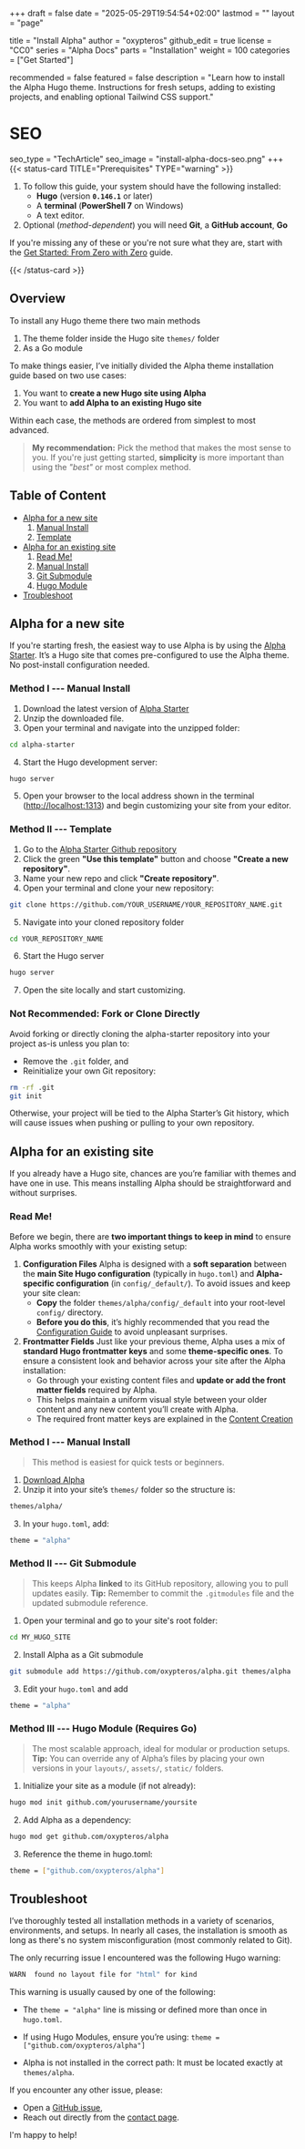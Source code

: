 +++
draft = false
date = "2025-05-29T19:54:54+02:00"
lastmod = ""
layout = "page"

title = "Install Alpha"
author = "oxypteros"
github_edit = true
license = "CC0"
series = "Alpha Docs"
  parts = "Installation"
  weight = 100
categories = ["Get Started"]

recommended = false
featured = false
description = "Learn how to install the Alpha Hugo theme. Instructions for fresh setups, adding to existing projects, and enabling optional Tailwind CSS support."
# SEO
seo_type = "TechArticle"
seo_image = "install-alpha-docs-seo.png"
+++
{{< status-card TITLE="Prerequisites" TYPE="warning" >}}

1. To follow this guide, your system should have the following installed:  
    - **Hugo** (version **`0.146.1`**    or later)
    - A **terminal** (**PowerShell 7** on Windows)
    - A text editor.
2. Optional (*method-dependent*) you will need **Git**, a **GitHub account**, **Go**

If you're missing any of these or you're not sure what they are, start with the [Get Started: From Zero with Zero](/get-started) guide.

{{< /status-card >}}

## Overview

To install any Hugo theme there two main methods 
1. The theme folder inside the Hugo site `themes/` folder
2. As a Go module 

To make things easier, I’ve initially divided the Alpha theme installation guide based on two use cases:
1. You want to **create a new Hugo site using Alpha**
2. You want to **add Alpha to an existing Hugo site**

Within each case, the methods are ordered from simplest to most advanced.

> **My recommendation:**
> Pick the method that makes the most sense to you. If you're just getting started, **simplicity** is more important than using the *"best"* or most complex method.

## Table of Content
- [Alpha for a new site](#alpha-for-a-new-site)
    1. [Manual Install](#method-i--manual-install)
    2. [Template](#method-ii--template)
- [Alpha for an existing site](#alpha-for-an-existing-site)
    1. [Read Me!](#read-me)
    2. [Manual Install](#method-i--manual-install-1)
    3. [Git Submodule](#method-ii--git-submodule)
    4. [Hugo Module](#method-iii--hugo-module-requires-go)
- [Troubleshoot](#troubleshoot)



## Alpha for a new site
If you're starting fresh, the easiest way to use Alpha is by using the [Alpha Starter](https://github.com/oxypteros/alpha-starter). It’s a Hugo site that comes pre-configured to use the Alpha theme. No post-install configuration needed.

### Method I --- Manual Install 
1. Download the latest version of [Alpha Starter](/downloads/alpha-starter.zip "alpha-download")
2. Unzip the downloaded file.
3. Open your terminal and navigate into the unzipped folder:
```bash
cd alpha-starter
```
4. Start the Hugo development server:
```bash
hugo server
```
5. Open your browser to the local address shown in the terminal ([http://localhost:1313](http://localhost:1313)) and begin customizing your site from your editor.

### Method II --- Template 
1. Go to the [Alpha Starter Github repository](https://github.com/oxypteros/alpha-starter)
2. Click the green **"Use this template"** button and choose **"Create a new repository"**.
3. Name your new repo and click **"Create repository"**.
4. Open your terminal and clone your new repository:
```bash
git clone https://github.com/YOUR_USERNAME/YOUR_REPOSITORY_NAME.git
```
5. Navigate into your cloned repository folder
```bash
cd YOUR_REPOSITORY_NAME
```
6. Start the Hugo server
```bash
hugo server
```
7. Open the site locally and start customizing.

### Not Recommended: Fork or Clone Directly
Avoid forking or directly cloning the alpha-starter repository into your project as-is unless you plan to:
- Remove the `.git` folder, and
- Reinitialize your own Git repository:
```bash
rm -rf .git
git init
```
Otherwise, your project will be tied to the Alpha Starter’s Git history, which will cause issues when pushing or pulling to your own repository.


## Alpha for an existing site
If you already have a Hugo site, chances are you’re familiar with themes and have one in use. This means installing Alpha should be straightforward and without surprises.

### Read Me!
Before we begin, there are **two important things to keep in mind** to ensure Alpha works smoothly with your existing setup:

1. **Configuration Files**
Alpha is designed with a **soft separation** between the **main Site Hugo configuration** (typically in `hugo.toml`) and **Alpha-specific configuration** (in `config/_default/`).
To avoid issues and keep your site clean:
    -  **Copy** the folder `themes/alpha/config/_default` into your root-level `config/` directory.
    - **Before you do this**, it’s highly recommended that you read the [Configuration Guide](/docs/config) to avoid unpleasant surprises.
2. **Frontmatter Fields**
Just like your previous theme, Alpha uses a mix of **standard Hugo frontmatter keys** and some **theme-specific ones**.
To ensure a consistent look and behavior across your site after the Alpha installation:
    - Go through your existing content files and **update or add the front matter fields** required by Alpha.
    - This helps maintain a uniform visual style between your older content and any new content you’ll create with Alpha.
    - The required front matter keys are explained in the [Content Creation](/docs/content-creation) 

### Method I --- Manual Install
> This method is easiest for quick tests or beginners.
1. [Download Alpha](/downloads/alpha.zip)
2. Unzip it into your site’s `themes/` folder so the structure is:
```bash
themes/alpha/
```
3. In your `hugo.toml`, add:
```bash
theme = "alpha"
```
### Method II --- Git Submodule

> This keeps Alpha **linked** to its GitHub repository, allowing you to pull updates easily.
> **Tip:** Remember to commit the `.gitmodules` file and the updated submodule reference.

1. Open your terminal and go to your site's root folder:
```bash
cd MY_HUGO_SITE
```
2. Install Alpha as a Git submodule
```bash
git submodule add https://github.com/oxypteros/alpha.git themes/alpha
```
3. Edit your `hugo.toml` and add
```bash
theme = "alpha"
```
### Method III --- Hugo Module (Requires Go)

> The most scalable approach, ideal for modular or production setups.
> **Tip:** You can override any of Alpha’s files by placing your own versions in your `layouts/`, `assets/`, `static/` folders.

1. Initialize your site as a module (if not already):
```bash
hugo mod init github.com/yourusername/yoursite
```
2. Add Alpha as a dependency:
```bash
hugo mod get github.com/oxypteros/alpha
```
3. Reference the theme in hugo.toml:
```bash
theme = ["github.com/oxypteros/alpha"]
```

## Troubleshoot

I’ve thoroughly tested all installation methods in a variety of scenarios, environments, and setups. In nearly all cases, the installation is smooth as long as there's no system misconfiguration (most commonly related to Git).

The only recurring issue I encountered was the following Hugo warning:
```bash
WARN  found no layout file for "html" for kind
```

This warning is usually caused by one of the following:
- The `theme = "alpha"` line is missing or defined more than once in `hugo.toml`.
- If using Hugo Modules, ensure you’re using: `theme = ["github.com/oxypteros/alpha"]`

- Alpha is not installed in the correct path: It must be located exactly at `themes/alpha`.

If you encounter any other issue, please:
- Open a [GitHub issue](https://github.com/oxypteros/alpha/issues), 
- Reach out directly from the [contact page](/contact).

I'm happy to help!
